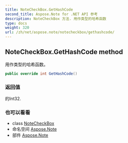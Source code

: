 ```yaml
---
title: NoteCheckBox.GetHashCode
second_title: Aspose.Note for .NET API 参考
description: NoteCheckBox 方法. 用作类型的哈希函数
type: docs
weight: 320
url: /zh/net/aspose.note/notecheckbox/gethashcode/
---
```

## NoteCheckBox.GetHashCode method

用作类型的哈希函数。

```csharp
public override int GetHashCode()
```

### 返回值

的Int32.

### 也可以看看

* class [NoteCheckBox](../)
* 命名空间 [Aspose.Note](../../notecheckbox/)
* 部件 [Aspose.Note](../../../)


